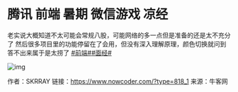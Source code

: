# 腾讯 前端 暑期 微信游戏 凉经

老实说大概知道不太可能会常规八股，可能网络的多一点但是准备的还是太不充分了
然后很多项目里的功能停留在了会用，但没有深入理解原理，颜色切换就问到答不出来属于是太捞了
[#前端#]()[#面经#]()

![img](D:/%E6%96%87%E4%BB%B6/typora%E5%9B%BE%E7%89%87/C9F80C3CE9D228416CB52D0AB7F1FC7E.jpeg)



作者：SKRRAY
链接：https://www.nowcoder.com/?type=818_1
来源：牛客网